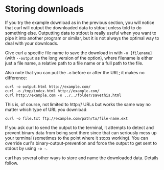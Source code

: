# Storing downloads

If you try the example download as in the previous section, you will notice
that curl will output the downloaded data to stdout unless told to do
something else. Outputting data to stdout is really useful when you want to
pipe it into another program or similar, but it is not always the optimal way
to deal with your downloads.

Give curl a specific file name to save the download in with `-o [filename]`
(with `--output` as the long version of the option), where filename is either
just a file name, a relative path to a file name or a full path to the file.

Also note that you can put the `-o` before or after the URL; it makes no
difference:

    curl -o output.html http://example.com/
    curl -o /tmp/index.html http://example.com/
    curl http://example.com -o ../../folder/savethis.html

This is, of course, not limited to http:// URLs but works the same way no matter
which type of URL you download:

    curl -o file.txt ftp://example.com/path/to/file-name.ext

If you ask curl to send the output to the terminal, it attempts to detect and
prevent binary data from being sent there since that can seriously mess up
your terminal (sometimes to the point where it stops working). You can
override curl's binary-output-prevention and force the output to get sent to
stdout by using `-o -`.

curl has several other ways to store and name the downloaded data. Details
follow.
